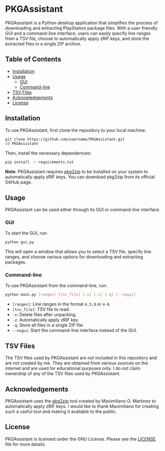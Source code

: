 # PKGAssistant

PKGAssistant is a Python desktop application that simplifies the process of downloading and extracting PlayStation package files. With a user-friendly GUI and a command-line interface, users can easily specify line ranges from a TSV file, choose to automatically apply zRIF keys, and store the extracted files in a single ZIP archive.

## Table of Contents

- [Installation](#installation)
- [Usage](#usage)
  - [GUI](#gui)
  - [Command-line](#command-line)
- [TSV Files](#tsv-files)
- [Acknowledgements](#acknowledgements)
- [License](#license)

## Installation

To use PKGAssistant, first clone the repository to your local machine:

```bash
git clone https://github.com/username/PKGAssistant.git
cd PKGAssistant
```

Then, install the necessary dependencies:

```bash
pip install -r requirements.txt
```

**Note**: PKGAssistant requires [pkg2zip](https://github.com/mmozeiko/pkg2zip) to be installed on your system to automatically apply zRIF keys. You can download pkg2zip from its official GitHub page.

## Usage

PKGAssistant can be used either through its GUI or command-line interface.

### GUI

To start the GUI, run:

```bash
python gui.py
```

This will open a window that allows you to select a TSV file, specify line ranges, and choose various options for downloading and extracting packages.

### Command-line

To use PKGAssistant from the command-line, run:

```bash
python main.py [ranges] [tsv_file] [-x] [-z] [-q] [--nogui]
```

- `[ranges]`: Line ranges in the format `4,5,8` or `4-8`.
- `[tsv_file]`: TSV file to read.
- `-x`: Delete files after unpacking.
- `-z`: Automatically apply zRIF key.
- `-q`: Store all files in a single ZIP file.
- `--nogui`: Start the command-line interface instead of the GUI.

## TSV Files

The TSV files used by PKGAssistant are not included in this repository and are not created by me. They are obtained from various sources on the internet and are used for educational purposes only. I do not claim ownership of any of the TSV files used by PKGAssistant.

## Acknowledgements

PKGAssistant uses the [pkg2zip](https://github.com/mmozeiko/pkg2zip) tool created by Maximiliano O. Martinez to automatically apply zRIF keys. I would like to thank Maximiliano for creating such a useful tool and making it available to the public.

## License

PKGAssistant is licensed under the GNU License. Please see the [LICENSE](LICENSE) file for more details.
